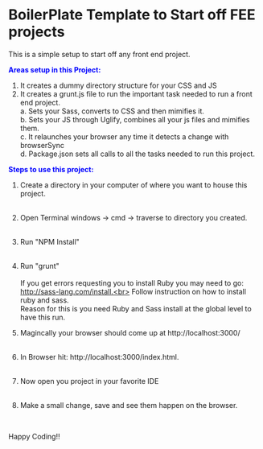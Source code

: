 # BoilerPlate Template to Start off FEE projects
This is a simple setup to start off any front end project. <br>

<strong style="color: blue;">Areas setup in this Project:</strong><br>
  1. It creates a dummy directory structure for your CSS and JS
  2. It creates a grunt.js file to run the important task needed to run a front end project.<br>
      a. Sets your Sass, converts to CSS and then mimifies it.<br>
      b. Sets your JS through Uglify, combines all your js files and mimifies them.<br>
      c. It relaunches your browser any time it detects a change with browserSync<br>
      d. Package.json sets all calls to all the tasks needed to run this project.<br>
      
      
<strong style="color: blue;">Steps to use this project:</strong><br>
1. Create a directory in your computer of where you want to house this project.<br><br>
2. Open Terminal windows -> cmd -> traverse to directory you created.<br><br>
3. Run "NPM Install"<br><br>
4. Run "grunt"<br><br>
    If you get errors requesting you to install Ruby you may need to go: http://sass-lang.com/install.<br>
    Follow instruction on how to install ruby and sass.<br>
    Reason for this is you need Ruby and Sass install at the global level to have this run.<br>
5. Magincally your browser should come up at  http://localhost:3000/<br><br>
6. In Browser hit:  http://localhost:3000/index.html.<br><br>
7. Now open you project in your favorite IDE<br><br>
8. Make a small change, save and see them happen on the browser.

     <br>
 Happy Coding!!
